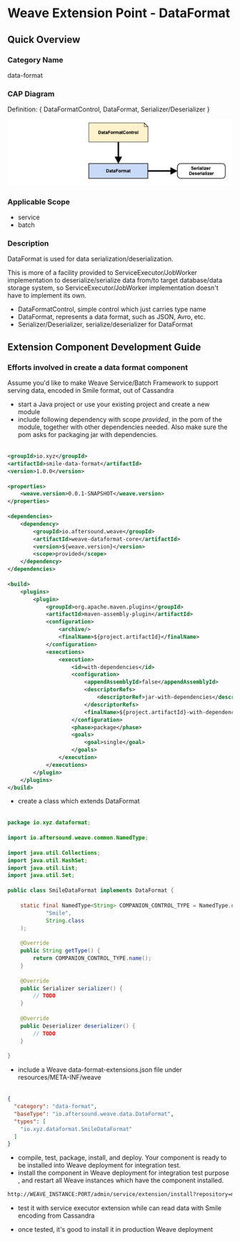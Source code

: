 # Weave Extension Point - DataFormat

## Quick Overview

### Category Name

data-format

### CAP Diagram

Definition: { DataFormatControl, DataFormat, Serializer/Deserializer }

![](diagrams/WEAVE-EXTENSION-POINT-DATA-FORMAT.png)

### Applicable Scope

- service
- batch

### Description

DataFormat is used for data serialization/deserialization. 

This is more of a facility provided to ServiceExecutor/JobWorker implementation to deserialize/serialize data from/to target 
database/data storage system, so ServiceExecutor/JobWorker implementation doesn't have to implement its own.

- DataFormatControl, simple control which just carries type name
- DataFormat, represents a data format, such as JSON, Avro, etc.
- Serializer/Deserializer, serialize/deserializer for DataFormat

## Extension Component Development Guide

### Efforts involved in create a data format component

Assume you'd like to make Weave Service/Batch Framework to support serving data, encoded in Smile format, out of Cassandra

- start a Java project or use your existing project and create a new module
- include following dependency with scope *provided*, in the pom of the module, together with other dependencies needed.
Also make sure the pom asks for packaging jar with dependencies.  

```xml

<groupId>io.xyz</groupId>
<artifactId>smile-data-format</artifactId>
<version>1.0.0</version>

<properties>
    <weave.version>0.0.1-SNAPSHOT</weave.version>
</properties>

<dependencies>
    <dependency>
        <groupId>io.aftersound.weave</groupId>
        <artifactId>weave-dataformat-core</artifactId>
        <version>${weave.version}</version>
        <scope>provided</scope>
    </dependency>
</dependencies>

<build>
    <plugins>
        <plugin>
            <groupId>org.apache.maven.plugins</groupId>
            <artifactId>maven-assembly-plugin</artifactId>
            <configuration>
                <archive/>
                <finalName>${project.artifactId}</finalName>
            </configuration>
            <executions>
                <execution>
                    <id>with-dependencies</id>
                    <configuration>
                        <appendAssemblyId>false</appendAssemblyId>
                        <descriptorRefs>
                            <descriptorRef>jar-with-dependencies</descriptorRef>
                        </descriptorRefs>
                        <finalName>${project.artifactId}-with-dependencies-${project.version}</finalName>
                    </configuration>
                    <phase>package</phase>
                    <goals>
                        <goal>single</goal>
                    </goals>
                </execution>
            </executions>
        </plugin>
    </plugins>
</build>
```
- create a class which extends DataFormat  

```java

package io.xyz.dataformat;

import io.aftersound.weave.common.NamedType;

import java.util.Collections;
import java.util.HashSet;
import java.util.List;
import java.util.Set;

public class SmileDataFormat implements DataFormat {

    static final NamedType<String> COMPANION_CONTROL_TYPE = NamedType.of(
            "Smile",
            String.class
    );

    @Override
    public String getType() {
        return COMPANION_CONTROL_TYPE.name();
    }

    @Override
    public Serializer serializer() {
        // TODO
    }

    @Override
    public Deserializer deserializer() {
        // TODO
    }

}
```

- include a Weave data-format-extensions.json file under resources/META-INF/weave  

```json

{
  "category": "data-format",
  "baseType": "io.aftersound.weave.data.DataFormat",
  "types": [
    "io.xyz.dataformat.SmileDataFormat"
  ]
}

```
- compile, test, package, install, and deploy. Your component is ready to be installed into Weave deployment for 
integration test.
- install the component in Weave deployment for integration test purpose , and restart all Weave instances which have 
the component installed.  

```html
http://WEAVE_INSTANCE:PORT/admin/service/extension/install?repository=maven://MAVEN_REPOSITORY_URL&groupId=io.xyz&artifactId=smile-data-format&version=1.0.0
```

- test it with service executor extension while can read data with Smile encoding from Cassandra

- once tested, it's good to install it in production Weave deployment